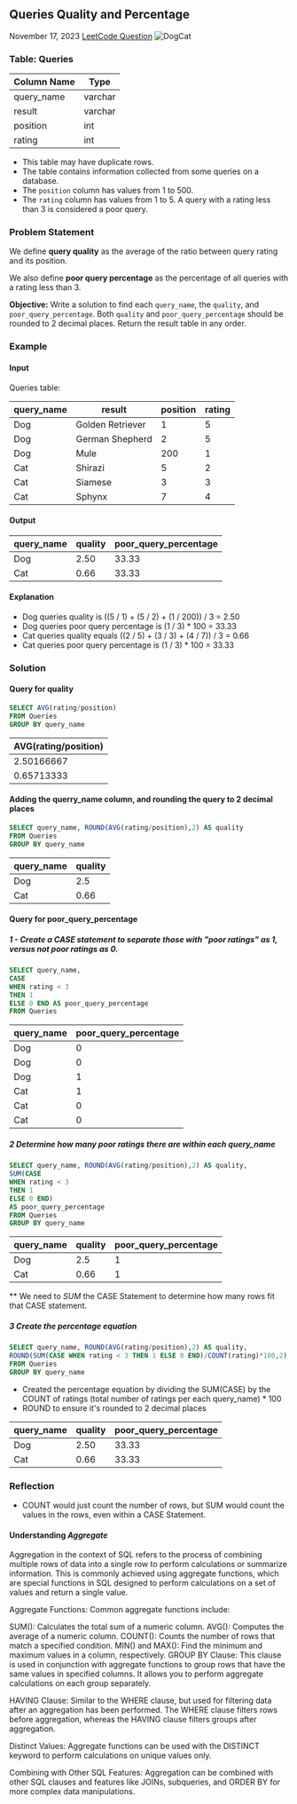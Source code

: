 
## Queries Quality and Percentage
November 17, 2023
[LeetCode Question](https://leetcode.com/problems/queries-quality-and-percentage/description/?envType=study-plan-v2&envId=top-sql-50)
![DogCat](https://media1.popsugar-assets.com/files/thumbor/HNTGuST7AK8Lt6UbQq5YA3usrG8=/fit-in/500x214/top/filters:format_auto():upscale()/2014/01/14/951/n/1922243/2a11e9a00e0c1465_tumblr_mhc5ukFAdr1qf4k86o1_500.gif)

### Table: Queries

| Column Name | Type    |
|-------------|---------|
| query_name  | varchar |
| result      | varchar |
| position    | int     |
| rating      | int     |

- This table may have duplicate rows.
- The table contains information collected from some queries on a database.
- The `position` column has values from 1 to 500.
- The `rating` column has values from 1 to 5. A query with a rating less than 3 is considered a poor query.

### Problem Statement

We define **query quality** as the average of the ratio between query rating and its position.

We also define **poor query percentage** as the percentage of all queries with a rating less than 3.

**Objective:** Write a solution to find each `query_name`, the `quality`, and `poor_query_percentage`. Both `quality` and `poor_query_percentage` should be rounded to 2 decimal places. Return the result table in any order.

### Example

#### Input

Queries table:

| query_name | result            | position | rating |
|------------|-------------------|----------|--------|
| Dog        | Golden Retriever  | 1        | 5      |
| Dog        | German Shepherd   | 2        | 5      |
| Dog        | Mule              | 200      | 1      |
| Cat        | Shirazi           | 5        | 2      |
| Cat        | Siamese           | 3        | 3      |
| Cat        | Sphynx            | 7        | 4      |

#### Output

| query_name | quality | poor_query_percentage |
|------------|---------|-----------------------|
| Dog        | 2.50    | 33.33                 |
| Cat        | 0.66    | 33.33                 |

#### Explanation

- Dog queries quality is ((5 / 1) + (5 / 2) + (1 / 200)) / 3 = 2.50
- Dog queries poor query percentage is (1 / 3) * 100 = 33.33
- Cat queries quality equals ((2 / 5) + (3 / 3) + (4 / 7)) / 3 = 0.66
- Cat queries poor query percentage is (1 / 3) * 100 = 33.33

### Solution

#### Query for quality 
```sql
SELECT AVG(rating/position)
FROM Queries
GROUP BY query_name
```

| AVG(rating/position) |
| -------------------- |
| 2.50166667           |
| 0.65713333           |

#### Adding the querry_name column, and rounding the query to 2 decimal places 

```sql 
SELECT query_name, ROUND(AVG(rating/position),2) AS quality
FROM Queries
GROUP BY query_name

```


| query_name | quality |
| ---------- | ------- |
| Dog        | 2.5     |
| Cat        | 0.66    |

#### Query for poor_query_percentage

##### 1 - Create a CASE statement to separate those with "poor ratings" as 1, versus not poor ratings as 0. 
```sql 
SELECT query_name, 
CASE 
WHEN rating < 3 
THEN 1 
ELSE 0 END AS poor_query_percentage
FROM Queries
```

| query_name | poor_query_percentage |
| ---------- | --------------------- |
| Dog        | 0                     |
| Dog        | 0                     |
| Dog        | 1                     |
| Cat        | 1                     |
| Cat        | 0                     |
| Cat        | 0                     |

##### 2 Determine how many poor ratings there are within each query_name

```sql
SELECT query_name, ROUND(AVG(rating/position),2) AS quality,
SUM(CASE 
WHEN rating < 3 
THEN 1 
ELSE 0 END)
AS poor_query_percentage
FROM Queries
GROUP BY query_name
```

| query_name | quality | poor_query_percentage |
| ---------- | ------- | --------------------- |
| Dog        | 2.5     | 1                     |
| Cat        | 0.66    | 1                     |


** We need to *SUM* the CASE Statement to determine how many rows fit that CASE statement. 

##### 3 Create the percentage equation 

```sql
SELECT query_name, ROUND(AVG(rating/position),2) AS quality,
ROUND(SUM(CASE WHEN rating < 3 THEN 1 ELSE 0 END)/COUNT(rating)*100,2) AS poor_query_percentage
FROM Queries
GROUP BY query_name
```
* Created the percentage equation by dividing the SUM(CASE) by the COUNT of ratings (total number of ratings per each query_name) * 100 
* ROUND to ensure it's rounded to 2 decimal places 

| query_name | quality | poor_query_percentage |
|------------|---------|-----------------------|
| Dog        | 2.50    | 33.33                 |
| Cat        | 0.66    | 33.33                 |

### Reflection
* COUNT would just count the number of rows, but SUM would count the values in the rows, even within a CASE Statement. 

#### Understanding *Aggregate* 

Aggregation in the context of SQL refers to the process of combining multiple rows of data into a single row to perform calculations or summarize information. This is commonly achieved using aggregate functions, which are special functions in SQL designed to perform calculations on a set of values and return a single value.

Aggregate Functions: Common aggregate functions include:

SUM(): Calculates the total sum of a numeric column.
AVG(): Computes the average of a numeric column.
COUNT(): Counts the number of rows that match a specified condition.
MIN() and MAX(): Find the minimum and maximum values in a column, respectively.
GROUP BY Clause: This clause is used in conjunction with aggregate functions to group rows that have the same values in specified columns. It allows you to perform aggregate calculations on each group separately.

HAVING Clause: Similar to the WHERE clause, but used for filtering data after an aggregation has been performed. The WHERE clause filters rows before aggregation, whereas the HAVING clause filters groups after aggregation.

Distinct Values: Aggregate functions can be used with the DISTINCT keyword to perform calculations on unique values only.

Combining with Other SQL Features: Aggregation can be combined with other SQL clauses and features like JOINs, subqueries, and ORDER BY for more complex data manipulations.